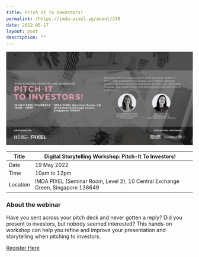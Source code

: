 ```yaml
---
title: Pitch It To Investors!
permalink: /https://imda-pixel.sg/event/318
date: 2022-05-17
layout: post
description: ""
---
```

![Alt text for image on Isomer site](/images/digital-storytelling/DSbannerR2.png)

| Title | Digital Storytelling Workshop: Pitch-It To Investors! | | 
| -------- | -------- | --------| 
| Date  | 19 May 2022  | 
| Time  | 10am to 12pm  |
| Location  | IMDA PIXEL (Seminar Room, Level 2), 10 Central Exchange Green, Singapore 138649 |

### About the webinar 

Have you sent across your pitch deck and never gotten a reply? Did you present to investors, but nobody seemed interested? This hands-on workshop can help you refine and improve your presentation and storytelling when pitching to investors. 


[Register Here](https://imda-pixel.sg/event/318)
